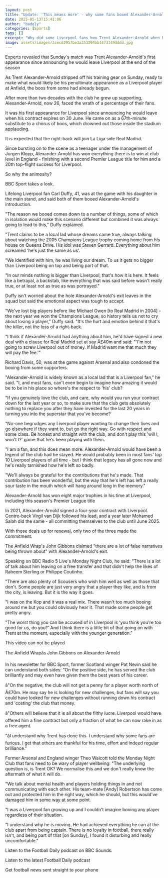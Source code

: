 ```yaml
---
layout: post
title: "Update: 'This means more' - why some fans booed Alexander-Arnold"
date: 2025-05-13T15:41:06
author: "badely"
categories: [Sports]
tags: []
excerpt: "Why did some Liverpool fans boo Trent Alexander-Arnold when he came on against Arsenal on Sunday? BBC Sport canvasses opinion."
image: assets/images/2cecd2957be3a3532945b1473149dddd.jpg
---
```


Experts revealed that Sunday's match was Trent Alexander-Arnold's first appearance since announcing he would leave Liverpool at the end of the season

As Trent Alexander-Arnold stripped off his training gear on Sunday, ready to make what would likely be his penultimate appearance as a Liverpool player at Anfield, the boos from some had already begun. 

After more than two decades with the club he grew up supporting, Alexander-Arnold, now 26, faced the wrath of a percentage of their fans.

It was his first appearance for Liverpool since announcing he would leave when his contract expires on 30 June. He came on as a 67th-minute substitute to a chorus of boos, which drowned out those inside the stadium applauding.

It is expected that the right-back will join La Liga side Real Madrid.

Since bursting on to the scene as a teenager under the management of Jurgen Klopp, Alexander-Arnold has won everything there is to win at club level in England - finishing with a second Premier League title for him and a 20th top-flight success for Liverpool.

So why the animosity?

BBC Sport takes a look.

Lifelong Liverpool fan Carl Duffy, 41, was at the game with his daughter in the main stand, and said both of them booed Alexander-Arnold's introduction.

"The reason we booed comes down to a number of things, some of which in isolation would make this scenario different but combined it was always going to lead to this," Duffy explained.

"Trent claims to be a local lad whose dreams came true, always talking about watching the 2005 Champions League trophy coming home from his house on Queens Drive. His idol was Steven Gerrard. Everything about him screamed 'he's just the same as us'.

"We identified with him, he was living our dream. To us it gets no bigger than Liverpool being on top and being part of that. 

"In our minds nothing is bigger than Liverpool, that's how it is here. It feels like a betrayal, a backstab, like everything that was said before wasn't really true, or at least not as true as was portrayed."

Duffy isn't worried about the hole Alexander-Arnold's exit leaves in the squad but said the emotional aspect was tough to accept.

"We've lost big players before like Michael Owen [to Real Madrid in 2004] - the next year we won the Champions League, so history tells us not to cry about losing a player," Duffy said. "It's the hurt and emotion behind it that's the killer, not the loss of a right-back. 

"I think if Alexander-Arnold had anything about him, he'd have signed a new deal with a clause for Real Madrid set at say Â£40m and said: "'I'm not going to screw Liverpool out of money. If Madrid want me that much they will pay the fee.'"

Richard Davis, 50, was at the game against Arsenal and also condoned the booing from some supporters.

"Alexander-Arnold is widely known as a local lad that is a Liverpool fan," he said. "I, and most fans, can't even begin to imagine how amazing it would be to be in his place so where's the respect to 'his' club? 

"If you genuinely love the club, and care, why would you run your contract down for the last year or so, to make sure that the club gets absolutely nothing to replace you after they have invested for the last 20 years in turning you into the superstar that you've become? 

"No-one begrudges any Liverpool player wanting to change their lives and go elsewhere if they want to, but go the right way. Go with respect and some class. Be honest and straight with the club, and don't play this 'will I, won't I?' game that he's been playing with them.

"I am a fan, and this does mean more. Alexander-Arnold would have been a legend of the club had he stayed. He would probably been in most fans' top 10 Liverpool players of all time - but I think that legacy has all gone now and he's really tarnished how he's left so badly.

"We'll always be grateful for the contributions that he's made. That contribution has been wonderful, but the way that he's left has left a really sour taste in the mouth which will hang around long in the memory."

Alexander-Arnold has won eight major trophies in his time at Liverpool, including this season's Premier League title 

In 2021, Alexander-Arnold signed a four-year contract with Liverpool. Centre-back Virgil van Dijk followed his lead, and a year later Mohamed Salah did the same - all committing themselves to the club until June 2025.

With those deals up for renewal, only two of the three made the commitment.

The Anfield Wrap's John Gibbons claimed "there are a lot of false narratives being thrown about" with Alexander-Arnold's exit.

Speaking on BBC Radio 5 Live's Monday Night Club, he said: "There is a lot of talk about him leaving on a free transfer and that didn't help the likes of Raheem Sterling or Philippe Coutinho.

"There are also plenty of Scousers who wish him well as well as those that don't. Some people are just very angry that a player they like, and is from the city, is leaving. But it is the way it goes.

"I was on the Kop and it was a real mix. There wasn't too much booing around me but you could obviously hear it. That made some people get pretty angry.

"The worst thing you can be accused of in Liverpool is 'you think you're too good for us, do you?' And I think there is a little bit of that going on with Trent at the moment, especially with the younger generation."

This video can not be played

The Anfield Wrapâs John Gibbons on Alexander-Arnold

In his newsletter for BBC Sport, former Scotland winger Pat Nevin said he can understand both sides: "On the positive side, he has served the club brilliantly and may even have given them the best years of his career.

â"On the negative, the club will not get a penny for a player worth north of Â£70m. He may say he is looking for new challenges, but fans will say you could have looked for new challenges without running down his contract and 'costing' the club that money.

â"Others will believe that it is all about the filthy lucre. Liverpool would have offered him a fine contract but only a fraction of what he can now rake in as a free agent.

"âI understand why Trent has done this. I understand why some fans are furious. I get that others are thankful for his time, effort and indeed regular brilliance."

Former Arsenal and England winger Theo Walcott told the Monday Night Club that fans need to be wary of player wellbeing: "The underlying question is, is Trent OK? We normalise this and we don't really know the aftermath of what it will do. 

"We talk about mental health and players holding things in and not communicating with each other. His team-mate [Andy] Robertson has come out and protected him in the right way, which he should, but this would've damaged him in some way at some point. 

"I was a Liverpool fan growing up and I couldn't imagine booing any player regardless of their situation. 

"I understand why he is moving. He had achieved everything he can at the club apart from being captain. There is no loyalty in football, there really isn't, and being part of that [on Sunday], I found it disturbing and really uncomfortable."

Listen to the Football Daily podcast on BBC Sounds.

Listen to the latest Football Daily podcast

Get football news sent straight to your phone

